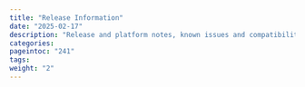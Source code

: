 ```yaml
---
title: "Release Information"
date: "2025-02-17"
description: "Release and platform notes, known issues and compatibility for EE and CE editions"
categories:
pageintoc: "241"
tags:
weight: "2"
---
```


<a id="release-information"></a>

<!--# Release Information -->
